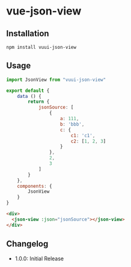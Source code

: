 # vue-json-view

## Installation

```shell
npm install vuui-json-view
```

## Usage
```javascript
import JsonView from "vuui-json-view"

export default {
    data () {
        return {
            jsonSource: [
                {
                    a: 111,
                    b: 'bbb',
                    c: {
                        c1: 'c1',
                        c2: [1, 2, 3]
                    }
                },
                2,
                3
            ]
        }
    },
    components: {
        JsonView
    }
}
```


```html
<div>
  <json-view :json="jsonSource"></json-view>
</div>
```

## Changelog
* 1.0.0: Initial Release
